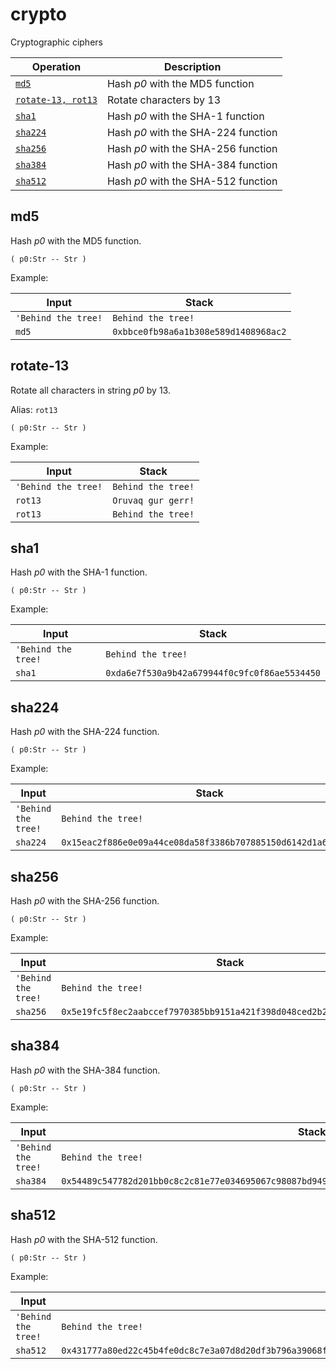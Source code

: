<!-- Document generated by "gen-doc"; DO NOT EDIT -->
# crypto

Cryptographic ciphers

| Operation                 | Description
|---------------------------|---------------
| [`md5`](#md5)             | Hash *p0* with the MD5 function
| [`rotate-13, rot13`](#rotate-13) | Rotate characters by 13
| [`sha1`](#sha1)           | Hash *p0* with the SHA-1 function
| [`sha224`](#sha224)       | Hash *p0* with the SHA-224 function
| [`sha256`](#sha256)       | Hash *p0* with the SHA-256 function
| [`sha384`](#sha384)       | Hash *p0* with the SHA-384 function
| [`sha512`](#sha512)       | Hash *p0* with the SHA-512 function


## md5

Hash *p0* with the MD5 function.

```
( p0:Str -- Str )
```

Example:

<!-- test: md5 -->

| Input               | Stack
|---------------------|---------------
| `'Behind the tree!` | `Behind the tree!`
| `md5              ` | `0xbbce0fb98a6a1b308e589d1408968ac2`

## rotate-13

Rotate all characters in string *p0* by 13.

Alias: `rot13`

```
( p0:Str -- Str )
```

Example:

<!-- test: rotate-13 -->

| Input               | Stack
|---------------------|---------------
| `'Behind the tree!` | `Behind the tree!`
| `rot13            ` | `Oruvaq gur gerr!`
| `rot13            ` | `Behind the tree!`

## sha1

Hash *p0* with the SHA-1 function.

```
( p0:Str -- Str )
```

Example:

<!-- test: sha1 -->

| Input               | Stack
|---------------------|---------------
| `'Behind the tree!` | `Behind the tree!`
| `sha1             ` | `0xda6e7f530a9b42a679944f0c9fc0f86ae5534450`

## sha224

Hash *p0* with the SHA-224 function.

```
( p0:Str -- Str )
```

Example:

<!-- test: sha224 -->

| Input               | Stack
|---------------------|---------------
| `'Behind the tree!` | `Behind the tree!`
| `sha224           ` | `0x15eac2f886e0e09a44ce08da58f3386b707885150d6142d1a6e7c608`

## sha256

Hash *p0* with the SHA-256 function.

```
( p0:Str -- Str )
```

Example:

<!-- test: sha256 -->

| Input               | Stack
|---------------------|---------------
| `'Behind the tree!` | `Behind the tree!`
| `sha256           ` | `0x5e19fc5f8ec2aabccef7970385bb9151a421f398d048ced2b2c86757aafebfc3`

## sha384

Hash *p0* with the SHA-384 function.

```
( p0:Str -- Str )
```

Example:

<!-- test: sha384 -->

| Input               | Stack
|---------------------|---------------
| `'Behind the tree!` | `Behind the tree!`
| `sha384           ` | `0x54489c547782d201bb0c8c2c81e77e034695067c98087bd949d13de752dd3843323c7244c1d15776ad52093598420dca`

## sha512

Hash *p0* with the SHA-512 function.

```
( p0:Str -- Str )
```

Example:

<!-- test: sha512 -->

| Input               | Stack
|---------------------|---------------
| `'Behind the tree!` | `Behind the tree!`
| `sha512           ` | `0x431777a80ed22c45b4fe0dc8c7e3a07d8d20df3b796a39068f2fc6f57cd69b6c60f4a6e3151189b97a1ad2fe5888c255e93f28c1e6c9b6f0241b10c34f8f9e86`
